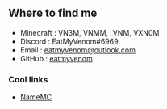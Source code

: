 ## Where to find me

- Minecraft : VN3M, VNMM, _VNM, VXN0M
- Discord : EatMyVenom#6969
- Email : eatmyvenom@outlook.com
- GitHub : [eatmyvenom](https://github.com/eatmyvenom)

### Cool links

- [NameMC](https://mine.ly/VN3M)